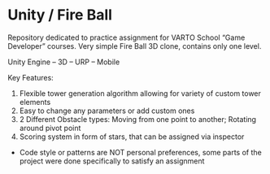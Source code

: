 # Unity / Fire Ball
Repository dedicated to practice assignment for VARTO School “Game Developer” courses.
Very simple Fire Ball 3D clone, contains only one level.

Unity Engine – 3D – URP – Mobile

Key Features:
  1) Flexible tower generation algorithm allowing for variety of custom tower elements
  2) Easy to change any parameters or add custom ones
  3) 2 Different Obstacle types: Moving from one point to another; Rotating around pivot point
  4) Scoring system in form of stars, that can be assigned via inspector  

  - Code style or patterns are NOT personal preferences, some parts of the project were done specifically to satisfy an assignment
